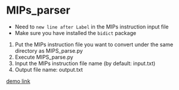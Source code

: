 # MIPs_parser
* Need to `new line after Label` in the MIPs instruction input file
* Make sure you have installed the `bidict` package

1. Put the MIPs instruction file you want to convert under the same directory as MIPS_parse.py
2. Execute MIPS_parse.py
3. Input the MIPs instruction file name (by default: input.txt)
4. Output file name: output.txt

[demo link](https://www.youtube.com/watch?v=iaD55Z5PMYA)
